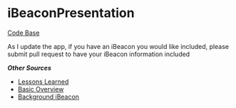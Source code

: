 iBeaconPresentation
===================

[Code Base](http://www.devfright.com/ibeacons-tutorial-ios-7-clbeaconregion-clbeacon/)

As I update the app, if you have an iBeacon you would like included, please submit pull request to have your iBeacon information included

***Other Sources***

* [Lessons Learned](http://mutualmobile.github.io/blog/2014/05/07/ibeacons-lessons-learned/)
* [Basic Overview](http://daveaddey.com/?p=1252)
* [Background iBeacon](http://developer.radiusnetworks.com/2013/11/13/ibeacon-monitoring-in-the-background-and-foreground.html)
